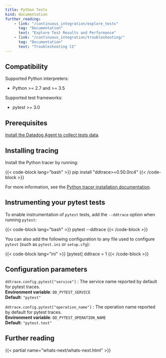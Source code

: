 ```yaml
---
title: Python Tests
kind: documentation
further_reading:
    - link: "/continuous_integration/explore_tests"
      tag: "Documentation"
      text: "Explore Test Results and Performance"
    - link: "/continuous_integration/troubleshooting/"
      tag: "Documentation"
      text: "Troubleshooting CI"
---
```

## Compatibility

Supported Python interpreters:
* Python >= 2.7 and >= 3.5

Supported test frameworks:
* pytest >= 3.0

## Prerequisites

[Install the Datadog Agent to collect tests data][1].

## Installing tracing

Install the Python tracer by running:

{{< code-block lang="bash" >}}
pip install "ddtrace>=0.50.0rc4"
{{< /code-block >}}

For more information, see the [Python tracer installation documentation][2].

## Instrumenting your pytest tests

To enable instrumentation of `pytest` tests, add the `--ddtrace` option when running `pytest`:

{{< code-block lang="bash" >}}
pytest --ddtrace
{{< /code-block >}}

You can also add the following configuration to any file used to configure `pytest` (such as `pytest.ini` or `setup.cfg`):

{{< code-block lang="ini" >}}
[pytest]
ddtrace = 1
{{< /code-block >}}

## Configuration parameters

`ddtrace.config.pytest["service"]`
: The service name reported by default for pytest traces.<br/>
**Environment variable**: `DD_PYTEST_SERVICE`<br/>
**Default**: `"pytest"`

`ddtrace.config.pytest["operation_name"]`
: The operation name reported by default for pytest traces.<br/>
**Environment variable**: `DD_PYTEST_OPERATION_NAME`<br/>
**Default**: `"pytest.test"`

## Further reading

{{< partial name="whats-next/whats-next.html" >}}

[1]: /continuous_integration/setup_tests/agent/
[2]: /tracing/setup_overview/setup/python/

